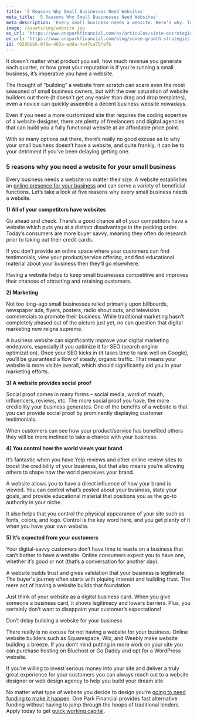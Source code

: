 ```yaml
---
title: '5 Reasons Why Small Businesses Need Websites'
meta_title: '5 Reasons Why Small Businesses Need Websites'
meta_description: 'Every small business needs a website. Here’s why. To pay for your website, try quick alternative funding with One Park Financial.'
image: /assets/img/website.jpg
es_url: 'https://www.oneparkfinancial.com/es/articulos/siete-estrategias-de-crecimiento-para-pequenas-empresas'
en_url: 'https://www.oneparkfinancial.com/blog/seven-growth-strategies-for-small-businesses'
id: f9296bb6-9f8e-483a-adda-4e47ca75fe7b
---
```

It doesn’t matter what product you sell, how much revenue you generate each quarter, or how great your reputation is if you’re running a small business, it’s imperative you have a website. 

The thought of “building” a website from scratch can scare even the most seasoned of small business owners, but with the over saturation of website builders out there (it doesn’t get any easier than drag and drop templates), even a novice can quickly assemble a decent business website nowadays. 

Even if you need a more customized site that requires the coding expertise of a website designer, there are plenty of freelancers and digital agencies that can build you a fully functional website at an affordable price point. 

With so many options out there, there’s really no good excuse as to why your small business doesn’t have a website, and quite frankly, it can be to your detriment if you’ve been delaying getting one. 

### 5 reasons why you need a website for your small business  

Every business needs a website no matter their size. A website establishes an [online presence for your business](https://www.oneparkfinancial.com/blog/marketing-mistakes-to-avoid) and can serve a variety of beneficial functions. Let’s take a look at five reasons why every small business needs a website. 

**1)	All of your competitors have websites**

Go ahead and check. There’s a good chance all of your competitors have a website which puts you at a distinct disadvantage in the pecking order. Today’s consumers are more buyer savvy, meaning they often do research prior to taking out their credit cards. 

If you don’t provide an online space where your customers can find testimonials, view your product/service offering, and find educational material about your business then they’ll go elsewhere. 

Having a website helps to keep small businesses competitive and improves their chances of attracting and retaining customers.  

**2)	Marketing**

Not too long-ago small businesses relied primarily upon billboards, newspaper ads, flyers, posters, radio shout outs, and television commercials to promote their business. While traditional marketing hasn’t completely phased out of the picture just yet, no can question that digital marketing now reigns supreme. 

A business website can significantly improve your digital marketing endeavors, especially if you optimize it for SEO (search engine optimization). Once your SEO kicks in (it takes time to rank well on Google), you’ll be guaranteed a flow of steady, organic traffic. That means your website is more visible overall, which should significantly aid you in your marketing efforts.

**3)	A website provides social proof**

Social proof comes in many forms – social media, word of mouth, influencers, reviews, etc. The more social proof you have, the more credibility your business generates. One of the benefits of a website is that you can provide social proof by prominently displaying customer testimonials. 

When customers can see how your product/service has benefited others they will be more inclined to take a chance with your business. 

**4)	You control how the world views your brand**

It’s fantastic when you have Yelp reviews and other online review sites to boost the credibility of your business, but that also means you’re allowing others to shape how the world perceives your brand. 

A website allows you to have a direct influence of how your brand is viewed. You can control what’s posted about your business, state your goals, and provide educational material that positions you as the go-to authority in your niche. 

It also helps that you control the physical appearance of your site such as fonts, colors, and logo. Control is the key word here, and you get plenty of it when you have your own website. 

**5)	It’s expected from your customers** 

Your digital-savvy customers don’t have time to waste on a business that can’t bother to have a website. Online consumers expect you to have one, whether it’s good or not (that’s a conversation for another day).

A website builds trust and gives validation that your business is legitimate. The buyer's journey often starts with piquing interest and building trust. The mere act of having a website builds that foundation.

Just think of your website as a digital business card. When you give someone a business card, it shows legitimacy and lowers barriers. Plus, you certainly don’t want to disappoint your customer’s expectations! 

Don’t delay building a website for your business 

There really is no excuse for not having a website for your business. Online website builders such as Squarespace, Wix, and Weebly make website building a breeze. If you don’t mind putting in more work on your site you can purchase hosting on Bluehost or Go Daddy and opt for a WordPress website. 

If you’re willing to invest serious money into your site and deliver a truly great experience for your customers you can always reach out to a website designer or web design agency to help you build your dream site. 

No matter what type of website you decide to design you’re [going to need funding to make it happen](https://www.oneparkfinancial.com/). One Park Financial provides fast alternative funding without having to jump through the hoops of traditional lenders. Apply today to get [quick working capital](https://www.oneparkfinancial.com/pre-qualification).